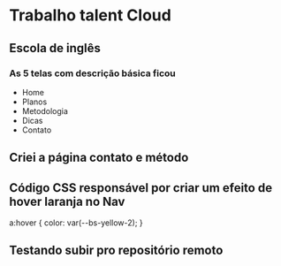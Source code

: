 # Trabalho talent Cloud 

## Escola de inglês
### As 5 telas com descrição básica ficou
* Home
* Planos
* Metodologia
* Dicas
* Contato

## Criei a página contato e método

## Código CSS responsável por criar um efeito de hover laranja no Nav

a:hover {
    color: var(--bs-yellow-2);
}

## Testando subir pro repositório remoto
